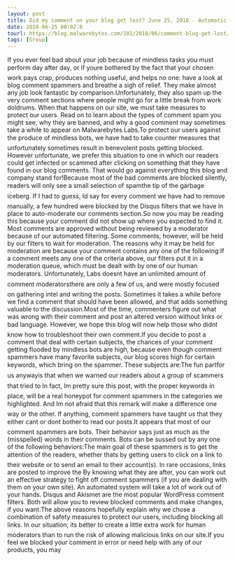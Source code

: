 ```yaml
---
layout: post
title: Did my comment on your blog get lost? June 25, 2018 - Automatic filters on our blog sometimes catch benign comments as they block spam and malicious links. Read on to learn more about our comment policy and why yours might not be approved.CONTINUE READING
date: 2018-06-25 00:02:0
tourl: https://blog.malwarebytes.com/101/2018/06/comment-blog-get-lost/
tags: [Group]
---
```

If you ever feel bad about your job because of mindless tasks you must perform day after day, or if youre bothered by the fact that your chosen work pays crap, produces nothing useful, and helps no one: have a look at blog comment spammers and breathe a sigh of relief. They make almost any job look fantastic by comparison.Unfortunately, they also spam up the very comment sections where people might go for a little break from work doldrums. When that happens on our site, we must take measures to protect our users. Read on to learn about the types of comment spam you might see, why they are banned, and why a good comment may sometimes take a while to appear on Malwarebytes Labs.To protect our users against the produce of mindless bots, we have had to take counter measures that unfortunately sometimes result in benevolent posts getting blocked. However unfortunate, we prefer this situation to one in which our readers could get infected or scammed after clicking on something that they have found in our blog comments. That would go against everything this blog and company stand for!Because most of the bad comments are blocked silently, readers will only see a small selection of spamthe tip of the garbage iceberg. If I had to guess, Id say for every comment we have had to remove manually, a few hundred were blocked by the Disqus filters that we have in place to auto-moderate our comments section.So now you may be reading this because your comment did not show up where you expected to find it. Most comments are approved without being reviewed by a moderator because of our automated filtering. Some comments, however, will be held by our filters to wait for moderation. The reasons why it may be held for moderation are because your comment contains any one of the following:If a comment meets any one of the criteria above, our filters put it in a moderation queue, which must be dealt with by one of our human moderators. Unfortunately, Labs doesnt have an unlimited amount of comment moderatorsthere are only a few of us, and were mostly focused on gathering intel and writing the posts. Sometimes it takes a while before we find a comment that should have been allowed, and that adds something valuable to the discussion.Most of the time, commenters figure out what was wrong with their comment and post an altered version without links or bad language. However, we hope this blog will now help those who didnt know how to troubleshoot their own comment.If you decide to post a comment that deal with certain subjects, the chances of your comment getting flooded by mindless bots are high, because even though comment spammers have many favorite subjects, our blog scores high for certain keywords, which bring on the spammer. These subjects are:The fun partfor us anywayis that when we warned our readers about a group of scammers that tried to In fact, Im pretty sure this post, with the proper keywords in place, will be a real honeypot for comment spammers in the categories we highlighted. And Im not afraid that this remark will make a difference one way or the other. If anything, comment spammers have taught us that they either cant or dont bother to read our posts.It appears that most of our comment spammers are bots. Their behavior says just as much as the (misspelled) words in their comments. Bots can be sussed out by any one of the following behaviors:The main goal of these spammers is to get the attention of the readers, whether thats by getting users to click on a link to their website or to send an email to their account(s). In rare occasions, links are posted to improve the By knowing what they are after, you can work out an effective strategy to fight off comment spammers (if you are dealing with them on your own site). An automated system will take a lot of work out of your hands. Disqus and Akismet are the most popular WordPress comment filters. Both will allow you to review blocked comments and make changes, if you want.The above reasons hopefully explain why we chose a combination of safety measures to protect our users, including blocking all links. In our situation, its better to create a little extra work for human moderators than to run the risk of allowing malicious links on our site.If you feel we blocked your comment in error or need help with any of our products, you may 